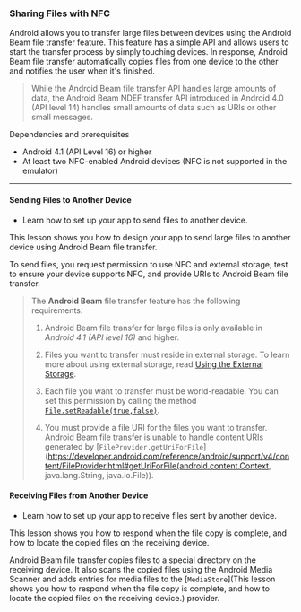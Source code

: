 ### Sharing Files with NFC
Android allows you to transfer large files between devices using the Android Beam file transfer feature.
This feature has a simple API and allows users to start the transfer process by simply touching devices.
In response, Android Beam file transfer automatically copies files from one device to the other and notifies the user when it's finished.

> While the Android Beam file transfer API handles large amounts of data, the Android Beam NDEF transfer API introduced in Android 4.0 (API level 14) handles small amounts of data such as URIs or other small messages. 

Dependencies and prerequisites
- Android 4.1 (API Level 16) or higher
- At least two NFC-enabled Android devices (NFC is not supported in the emulator)

--------------------------------------------------------------------

#### Sending Files to Another Device
- Learn how to set up your app to send files to another device.

This lesson shows you how to design your app to send large files to another device using Android Beam file transfer. 

To send files, you request permission to use NFC and external storage, test to ensure your device supports NFC, and provide URIs to Android Beam file transfer.

> The **Android Beam** file transfer feature has the following requirements:
> 
> 1. Android Beam file transfer for large files is only available in _Android 4.1 (API level 16)_ and higher.
> 
> 2. Files you want to transfer must reside in external storage. To learn more about using external storage, read [Using the External Storage](https://developer.android.com/guide/topics/data/data-storage.html#filesExternal).
> 
> 3. Each file you want to transfer must be world-readable. You can set this permission by calling the method [`File.setReadable(true,false)`](https://developer.android.com/reference/java/io/File.html#setReadable(boolean)).
> 
> 4. You must provide a file URI for the files you want to transfer. Android Beam file transfer is unable to handle content URIs generated by [`FileProvider.getUriForFile`](https://developer.android.com/reference/android/support/v4/content/FileProvider.html#getUriForFile(android.content.Context, java.lang.String, java.io.File)).

#### Receiving Files from Another Device
- Learn how to set up your app to receive files sent by another device.

This lesson shows you how to respond when the file copy is complete, and how to locate the copied files on the receiving device.

Android Beam file transfer copies files to a special directory on the receiving device. It also scans the copied files using the Android Media Scanner and adds entries for media files to the [`MediaStore`](This lesson shows you how to respond when the file copy is complete, and how to locate the copied files on the receiving device.) provider. 

